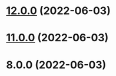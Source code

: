 # [12.0.0](https://github.com/wuchuhengtools/typewriter-js/compare/v11.0.0...v12.0.0) (2022-06-03)



# [11.0.0](https://github.com/wuchuhengtools/typewriter-js/compare/v8.0.0...v11.0.0) (2022-06-03)



# 8.0.0 (2022-06-03)



